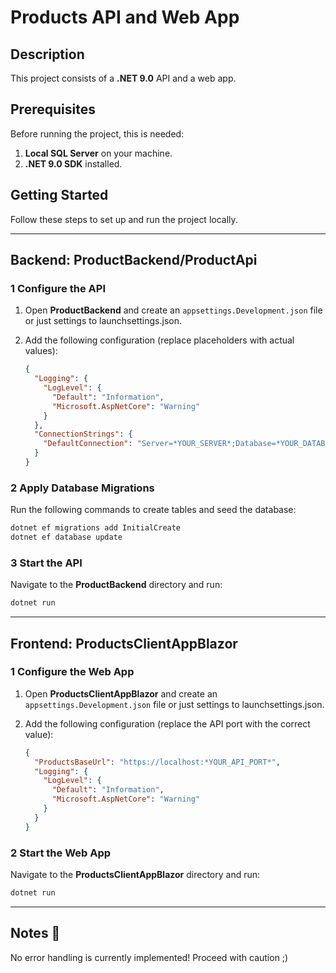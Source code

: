 # Products API and Web App  

## Description  
This project consists of a **.NET 9.0** API and a web app.

## Prerequisites  
Before running the project, this is needed:  
1. **Local SQL Server** on your machine.  
2. **.NET 9.0 SDK** installed.  

## Getting Started  

Follow these steps to set up and run the project locally.

---

## Backend: **ProductBackend/ProductApi**  

### 1 Configure the API  
1. Open **ProductBackend** and create an `appsettings.Development.json` file or just settings to launchsettings.json.  
2. Add the following configuration (replace placeholders with actual values):  

   ```json
   {
     "Logging": {
       "LogLevel": {
         "Default": "Information",
         "Microsoft.AspNetCore": "Warning"
       }
     },
     "ConnectionStrings": {
       "DefaultConnection": "Server=*YOUR_SERVER*;Database=*YOUR_DATABASE*;Trusted_Connection=True;MultipleActiveResultSets=true"
     }
   }
   ```

### 2 Apply Database Migrations  
Run the following commands to create tables and seed the database:  

```bash
dotnet ef migrations add InitialCreate
dotnet ef database update
```

### 3 Start the API  
Navigate to the **ProductBackend** directory and run:  

```bash
dotnet run
```

---

## Frontend: **ProductsClientAppBlazor**  

### 1 Configure the Web App  
1. Open **ProductsClientAppBlazor** and create an `appsettings.Development.json` file or just settings to launchsettings.json.  
2. Add the following configuration (replace the API port with the correct value):  

   ```json
   {
     "ProductsBaseUrl": "https://localhost:*YOUR_API_PORT*",
     "Logging": {
       "LogLevel": {
         "Default": "Information",
         "Microsoft.AspNetCore": "Warning"
       }
     }
   }
   ```

### 2 Start the Web App  
Navigate to the **ProductsClientAppBlazor** directory and run:  

```bash
dotnet run
```

---

## Notes 🚀  
No error handling is currently implemented! Proceed with caution ;)

